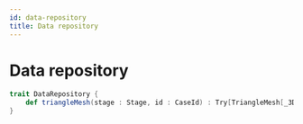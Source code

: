 ```yaml
---
id: data-repository
title: Data repository
---
```


# Data repository

```scala
trait DataRepository {
    def triangleMesh(stage : Stage, id : CaseId) : Try[TriangleMesh[_3D]]
}
```